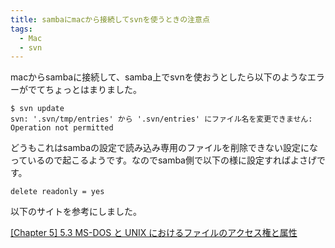 ```yaml
---
title: sambaにmacから接続してsvnを使うときの注意点
tags: 
  - Mac
  - svn
---
```


macからsambaに接続して、samba上でsvnを使おうとしたら以下のようなエラーがでてちょっとはまりました。

    $ svn update
    svn: '.svn/tmp/entries' から '.svn/entries' にファイル名を変更できません: Operation not permitted

どうもこれはsambaの設定で読み込み専用のファイルを削除できない設定になっているので起こるようです。なのでsamba側で以下の様に設定すればよさげです。

    delete readonly = yes

以下のサイトを参考にしました。

[\[Chapter 5\] 5.3 MS-DOS と UNIX におけるファイルのアクセス権と属性](http://ppona.com/gpl/iodata/usl-5p/USLSRC100/daemon/samba/040924/samba-2.2.11-ja-1.0/docs/ja/htmldocs/using_samba/ch05_03.html)
